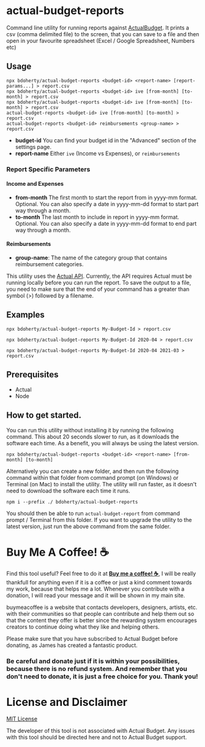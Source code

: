 # actual-budget-reports
Command line utility for running reports against [ActualBudget](https://actualbudget.com/).  It prints a csv (comma delimited file) to the screen, that you can save to a file and then open in your favourite spreadsheet (Excel / Google Spreadsheet, Numbers etc)

## Usage
```
npx bdoherty/actual-budget-reports <budget-id> <report-name> [report-params...] > report.csv
npx bdoherty/actual-budget-reports <budget-id> ive [from-month] [to-month] > report.csv
npx bdoherty/actual-budget-reports <budget-id> ive [from-month] [to-month] > report.csv
actual-budget-reports <budget-id> ive [from-month] [to-month] > report.csv
actual-budget-reports <budget-id> reimbursements <group-name> > report.csv
```
* **budget-id** You can find your budget id in the "Advanced" section of the settings page. 
* **report-name** Either ```ive``` (Income vs Expenses), or ```reimbursements```

### Report Specific Parameters
#### Income and Expenses
* **from-month** The first month to start the report from in yyyy-mm format.  Optional. You can also specify a date in yyyy-mm-dd format to start part way through a month.
* **to-month** The last month to include in report in yyyy-mm format.  Optional. You can also specify a date in yyyy-mm-dd format to end part way through a month.
#### Reimbursements
* **group-name**: The name of the category group that contains reimbursement categories.

This utility uses the [Actual API](https://actualbudget.com/docs/developers/using-the-API/). Currently, the API requires Actual must be running locally before you can run the report.    To save the output to a file, you need to make sure that the end of your command has a greater than symbol (>) followed by a filename.

## Examples
```
npx bdoherty/actual-budget-reports My-Budget-Id > report.csv
```
```
npx bdoherty/actual-budget-reports My-Budget-Id 2020-04 > report.csv
```
```
npx bdoherty/actual-budget-reports My-Budget-Id 2020-04 2021-03 > report.csv
```
## Prerequisites
* Actual
* Node

## How to get started.

You can run this utility without installing it by running the following command.  This about 20 seconds slower to run, as it downloads the software each time.  As a benefit, you will always be using the latest version.

```
npx bdoherty/actual-budget-reports <budget-id> <report-name> [from-month] [to-month]
```

Alternatively you can create a new folder, and then run the following command within that folder from command prompt (on Windows) or Terminal (on Mac) to install the utility.  The utility will run faster, as it doesn't need to download the software each time it runs.

```
npm i --prefix ./ bdoherty/actual-budget-reports
```

You should then be able to run `actual-budget-report` from command prompt / Terminal from this folder.  If you want to upgrade the utility to the latest version, just run the above command from the same folder.


# Buy Me A Coffee! :coffee:

Find this tool useful?  Feel free to do it at [__Buy me a coffee! :coffee:__](https://www.buymeacoffee.com/bdoherty), I will be really thankfull for anything even if it is a coffee or just a kind comment towards my work, because that helps me a lot. Whenever you contribute with a donation, I will read your message and it will be shown in my main site.

buymeacoffee is a website that contacts developers, designers, artists, etc. with their communities so that people can contribute and help them out so that the content they offer is better since the rewarding system encourages creators to continue doing what they like and helping others.

Please make sure that you have subscribed to Actual Budget before donating, as James has created a fantastic product.

### Be careful and donate just if it is within your possibilities, because there is no refund system. And remember that you don't need to donate, it is just a free choice for you. Thank you!

# License and Disclaimer
[MIT License](LICENSE)

The developer of this tool is not associated with Actual Budget.  Any issues with this tool should be directed here and not to Actual Budget support.

